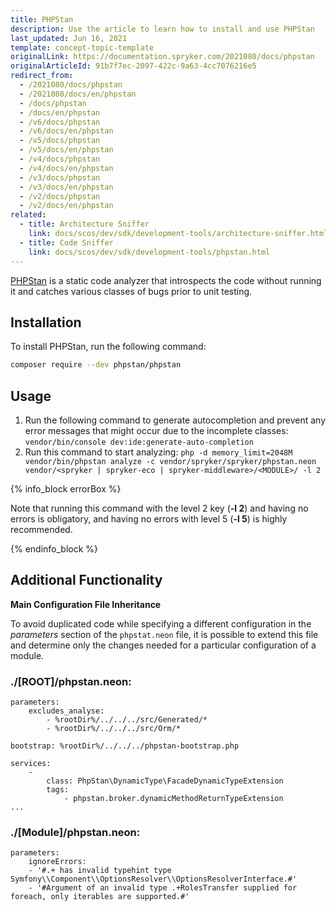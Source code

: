 ```yaml
---
title: PHPStan
description: Use the article to learn how to install and use PHPStan
last_updated: Jun 16, 2021
template: concept-topic-template
originalLink: https://documentation.spryker.com/2021080/docs/phpstan
originalArticleId: 91b7f7ec-2097-422c-9a63-4cc7076216e5
redirect_from:
  - /2021080/docs/phpstan
  - /2021080/docs/en/phpstan
  - /docs/phpstan
  - /docs/en/phpstan
  - /v6/docs/phpstan
  - /v6/docs/en/phpstan
  - /v5/docs/phpstan
  - /v5/docs/en/phpstan
  - /v4/docs/phpstan
  - /v4/docs/en/phpstan
  - /v3/docs/phpstan
  - /v3/docs/en/phpstan
  - /v2/docs/phpstan
  - /v2/docs/en/phpstan
related:
  - title: Architecture Sniffer
    link: docs/scos/dev/sdk/development-tools/architecture-sniffer.html
  - title: Code Sniffer
    link: docs/scos/dev/sdk/development-tools/phpstan.html
---
```


[PHPStan](https://github.com/phpstan/phpstan) is a static code analyzer that introspects the code without running it and catches various classes of bugs prior to unit testing.

## Installation
To install PHPStan, run the following command:

```bash
composer require --dev phpstan/phpstan
```

## Usage

1. Run the following command to generate autocompletion and prevent any error messages that might occur due to the incomplete classes:
`vendor/bin/console dev:ide:generate-auto-completion`
2. Run this command to start analyzing:
`php -d memory_limit=2048M vendor/bin/phpstan analyze -c vendor/spryker/spryker/phpstan.neon vendor/<spryker | spryker-eco | spryker-middleware>/<MODULE>/ -l 2`

{% info_block errorBox %}

Note that running this command with the level 2 key (**-l 2**) and having no errors is obligatory, and having no errors with level 5 (**-l 5**) is highly recommended.

{% endinfo_block %}

## Additional Functionality
**Main Configuration File Inheritance**

To avoid duplicated code while specifying a different configuration in the _parameters_ section of the `phpstat.neon` file, it is possible to extend this file and determine only the changes needed for a particular configuration of a module.

### ./[ROOT]/phpstan.neon:
```
parameters:
    excludes_analyse:
        - %rootDir%/../../../src/Generated/*
        - %rootDir%/../../../src/Orm/*

bootstrap: %rootDir%/../../../phpstan-bootstrap.php

services:
    -
        class: PhpStan\DynamicType\FacadeDynamicTypeExtension
        tags:
            - phpstan.broker.dynamicMethodReturnTypeExtension
...
```

### ./[Module]/phpstan.neon:
```
parameters:
    ignoreErrors:
    - '#.+ has invalid typehint type Symfony\\Component\\OptionsResolver\\OptionsResolverInterface.#'
    - '#Argument of an invalid type .+RolesTransfer supplied for foreach, only iterables are supported.#'
```
